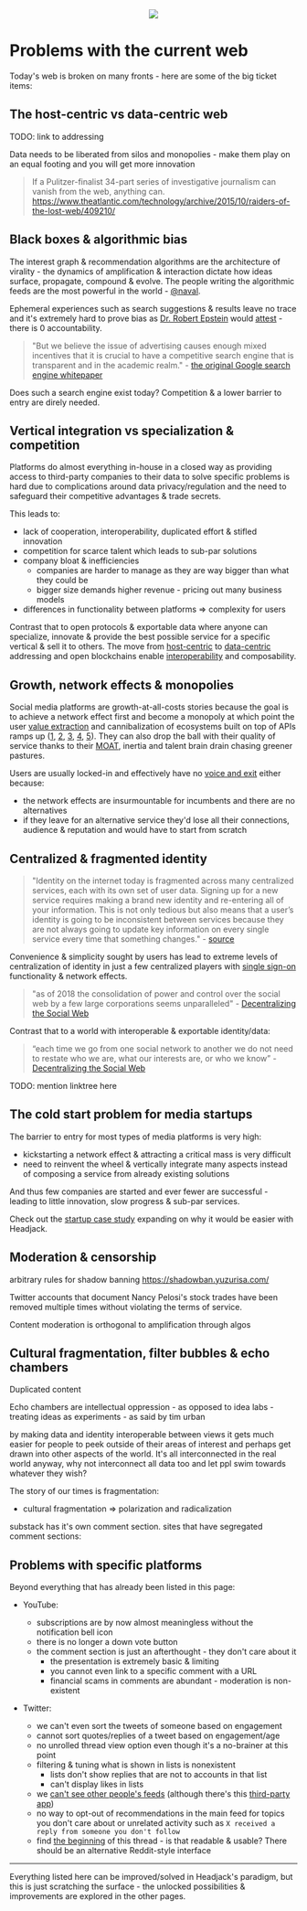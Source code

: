 <div style="text-align: center;">
    <img src="https://png.pngitem.com/pimgs/s/207-2073499_translate-platform-from-english-to-spanish-work-in.png">
</div>

# Problems with the current web

Today's web is broken on many fronts - here are some of the big ticket items:

## The host-centric vs data-centric web

TODO: link to addressing

Data needs to be liberated from silos and monopolies - make them play on an equal footing and you will get more innovation


> If a Pulitzer-finalist 34-part series of investigative journalism can vanish from the web, anything can.
https://www.theatlantic.com/technology/archive/2015/10/raiders-of-the-lost-web/409210/


## Black boxes & algorithmic bias

The interest graph & recommendation algorithms are the architecture of virality - the dynamics of amplification & interaction dictate how ideas surface, propagate, compound & evolve. The people writing the algorithmic feeds are the most powerful in the world - [@naval](https://youtu.be/3qHkcs3kG44?t=3616).

Ephemeral experiences such as search suggestions & results leave no trace and it's extremely hard to prove bias as [Dr. Robert Epstein](https://en.wikipedia.org/wiki/Robert_Epstein#Contributions_to_Internet_Studies) would [attest](https://open.spotify.com/episode/4q0cNkAHQQMBTu4NmeNW7E) - there is 0 accountability.

> "But we believe the issue of advertising causes enough mixed incentives that it is crucial to have a competitive search engine that is transparent and in the academic realm." - [the original Google search engine whitepaper](https://perma.cc/8GDJ-K6AX)

Does such a search engine exist today? Competition & a lower barrier to entry are direly needed.

## Vertical integration vs specialization & competition

Platforms do almost everything in-house in a closed way as providing access to third-party companies to their data to solve specific problems is hard due to complications around data privacy/regulation and the need to safeguard their competitive advantages & trade secrets.

This leads to:
- lack of cooperation, interoperability, duplicated effort & stifled innovation
- competition for scarce talent which leads to sub-par solutions
- company bloat & inefficiencies
    - companies are harder to manage as they are way bigger than what they could be
    - bigger size demands higher revenue - pricing out many business models
- differences in functionality between platforms => complexity for users

Contrast that to open protocols & exportable data where anyone can specialize, innovate & provide the best possible service for a specific vertical & sell it to others. The move from [host-centric](../introduction/host_centric.md) to [data-centric](../introduction/data_centric.md) addressing and open blockchains enable [interoperability](https://balajis.com/yes-you-may-need-a-blockchain/) and composability.

## Growth, network effects & monopolies

Social media platforms are growth-at-all-costs stories because the goal is to achieve a network effect first and become a monopoly at which point the user [value extraction](https://twitter.com/cdixon/status/1473859531343949824) and cannibalization of ecosystems built on top of APIs ramps up ([1](https://www.siliconrepublic.com/enterprise/twitter-apis-ending), [2](https://nordicapis.com/twitter-10-year-struggle-with-developer-relations/), [3](https://techcrunch.com/2015/05/06/meerkat-founder-on-getting-the-kill-call-from-twitter/), [4](https://techcrunch.com/2018/04/02/instagram-api-limit/), [5](https://mashable.com/article/gmail-ifttt-shutdown-google)). They can also drop the ball with their quality of service thanks to their [MOAT](https://www.investopedia.com/ask/answers/05/economicmoat.asp), inertia and talent brain drain chasing greener pastures.

Users are usually locked-in and effectively have no [voice and exit](https://twitter.com/balajis/status/1548725591687303168) either because:
- the network effects are insurmountable for incumbents and there are no alternatives
- if they leave for an alternative service they'd lose all their connections, audience & reputation and would have to start from scratch

<!-- This is most consequential for journalism -->

## Centralized & fragmented identity

<!-- concentration -->

> "Identity on the internet today is fragmented across many centralized services, each with its own set of user data. Signing up for a new service requires making a brand new identity and re-entering all of your information. This is not only tedious but also means that a user’s identity is going to be inconsistent between services because they are not always going to update key information on every single service every time that something changes." - [source](https://blog.sia.tech/skyid-how-to-make-decentralized-identity-using-skynet-2b282682f5b3)

Convenience & simplicity sought by users has lead to extreme levels of centralization of identity in just a few centralized players with [single sign-on](https://en.wikipedia.org/wiki/Single_sign-on) functionality & network effects.

> "as of 2018 the consolidation of power and control over the social web by a few large corporations seems unparalleled" - [Decentralizing the Social Web](https://hal.inria.fr/hal-01966561/document)

<!-- Note this article on the dangers of the possible commercial centralization of identity was written before Facebook was even founded. -->

<!-- "Yet given programmers had over ten years to address the centralization of social data, why did these efforts fail? To a large extent, the key failing is that the programmers tried to solve the problem of centralization via the purely technical means of standards rather than taking into account the larger social, economic, and political world into which their code was embedded." -->

Contrast that to a world with interoperable & exportable identity/data:

> “each time we go from one social network to another we do not need to restate who we are, what our interests are, or who we know” - [Decentralizing the Social Web](https://hal.inria.fr/hal-01966561/document)

<!-- No need to rebuild social graphs in every new interface/platform -->

TODO: mention linktree here

## The cold start problem for media startups

The barrier to entry for most types of media platforms is very high:
- kickstarting a network effect & attracting a critical mass is very difficult
- need to reinvent the wheel & vertically integrate many aspects instead of composing a service from already existing solutions

And thus few companies are started and ever fewer are successful - leading to little innovation, slow progress & sub-par services.

Check out the [startup case study](startup_case_study.md) expanding on why it would be easier with Headjack.

## Moderation & censorship


arbitrary rules for shadow banning
https://shadowban.yuzurisa.com/


Twitter accounts that document Nancy Pelosi's stock trades have been removed multiple times without violating the terms of service.

Content moderation is orthogonal to amplification through algos


## Cultural fragmentation, filter bubbles & echo chambers

Duplicated content

Echo chambers are intellectual oppression - as opposed to idea labs - treating ideas as experiments - as said by tim urban

by making data and identity interoperable between views it gets much easier for people to peek outside of their areas of interest and perhaps get drawn into other aspects of the world. It's all interconnected in the real world anyway, why not interconnect all data too and let ppl swim towards whatever they wish?

The story of our times is fragmentation:
- cultural fragmentation => polarization and radicalization

substack has it's own comment section.
sites that have segregated comment sections:

<!-- spammy/scam bot messages? youtube? twitter? reddit? crypto? -->

## Problems with specific platforms

Beyond everything that has already been listed in this page:

- YouTube:
    - subscriptions are by now almost meaningless without the notification bell icon
    - there is no longer a down vote button
    - the comment section is just an afterthought - they don't care about it
        - the presentation is extremely basic & limiting
        - you cannot even link to a specific comment with a URL
        - financial scams in comments are abundant - moderation is non-existent

- Twitter:
    - we can't even sort the tweets of someone based on engagement
    - cannot sort quotes/replies of a tweet based on engagement/age
    - no unrolled thread view option even though it's a no-brainer at this point
    - filtering & tuning what is shown in lists is nonexistent
        - lists don't show replies that are not to accounts in that list
        - can't display likes in lists
    - we [can't see other people's feeds](https://twitter.com/waitbutwhy/status/1502846781150822402) (although there's this [third-party app](https://vicariously.io/))
    - no way to opt-out of recommendations in the main feed for topics you don't care about or unrelated activity such as `X received a reply from someone you don't follow`
    - find [the beginning](https://twitter.com/lopp/status/1531668215541145601) of this thread - is that readable & usable? There should be an alternative Reddit-style interface

---

Everything listed here can be improved/solved in Headjack's paradigm, but this is just scratching the surface - the unlocked possibilities & improvements are explored in the other pages.
